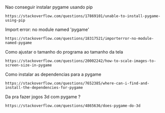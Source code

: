 Nao conseguir instalar pygame usando pip
```
https://stackoverflow.com/questions/17869101/unable-to-install-pygame-using-pip
````

Import error: no module named 'pygame'
```
https://stackoverflow.com/questions/18317521/importerror-no-module-named-pygame
````

Como ajustar o tamanho do programa ao tamanho da tela
```
https://stackoverflow.com/questions/20002242/how-to-scale-images-to-screen-size-in-pygame
````

Como instalar as dependencias para a pygame
```
https://stackoverflow.com/questions/7652385/where-can-i-find-and-install-the-dependencies-for-pygame
````

Da pra fazer jogos 3d com pygame ?
```
https://stackoverflow.com/questions/4865636/does-pygame-do-3d
````